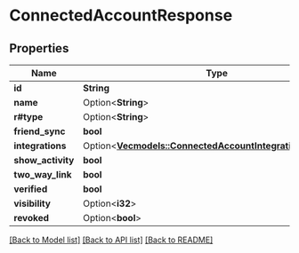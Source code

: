 # ConnectedAccountResponse

## Properties

Name | Type | Description | Notes
------------ | ------------- | ------------- | -------------
**id** | **String** |  | 
**name** | Option<**String**> |  | [optional]
**r#type** | Option<**String**> |  | 
**friend_sync** | **bool** |  | 
**integrations** | Option<[**Vec<models::ConnectedAccountIntegrationResponse>**](ConnectedAccountIntegrationResponse.md)> |  | [optional]
**show_activity** | **bool** |  | 
**two_way_link** | **bool** |  | 
**verified** | **bool** |  | 
**visibility** | Option<**i32**> |  | 
**revoked** | Option<**bool**> |  | [optional]

[[Back to Model list]](../README.md#documentation-for-models) [[Back to API list]](../README.md#documentation-for-api-endpoints) [[Back to README]](../README.md)


